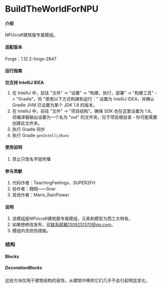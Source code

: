 # BuildTheWorldForNPU

#### 介绍
NPUcraft建筑服专属模组。

#### 适配版本
Forge：1.12.2-forge-2847

#### 运行指南
**仅支持 IntelliJ IDEA**
1. 在 IntelliJ 中，前往 "文件" -> "设置" -> "构建，执行，部署" -> "构建工具" -> "Gradle"。将 "使用以下方式构建和运行：" 设置为 IntelliJ IDEA，并确认 Gradle JVM 已设置为某个 JDK 1.8 的版本。
2. 在 IntelliJ 中，前往 "文件" -> "项目结构"。确保 SDK 也在这里设置为 1.8。将编译器输出设置为一个名为 "out" 的文件夹，位于项目根目录 - 你可能需要创建此文件夹。
3. 执行 Gradle 同步
4. 执行 Gradle `genIntellijRuns`

#### 使用说明

1.  禁止只改名字就传播

#### 参与贡献

1.  代码作者：TeachingFeelings、SUPER2FH
2.  协作者：翱翔——Soar
3.  其他作者：Mario_RainFlower

#### 说明

1.  该模组是NPUcraft建筑服专属模组，元素和模型为西工大特有。
2.  如果想修改发布，可联系邮箱1309251370@qq.com。
3.  模组内含防伪措施。

### 结构
#### Blocks
##### DecorationBlocks
这些方块仅用于建筑结构的装饰，从建筑中移除它们几乎不会引起明显变化。

